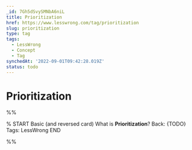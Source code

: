 ```yaml
---
_id: 7Gh5dSvySMNbA6niL
title: Prioritization
href: https://www.lesswrong.com/tag/prioritization
slug: prioritization
type: tag
tags:
  - LessWrong
  - Concept
  - Tag
synchedAt: '2022-09-01T09:42:28.019Z'
status: todo
---
```


# Prioritization


%%

% START
Basic (and reversed card)
What is **Prioritization**?
Back: {TODO}
Tags: LessWrong
END
<!--ID: 1663156982107-->


%%
	
